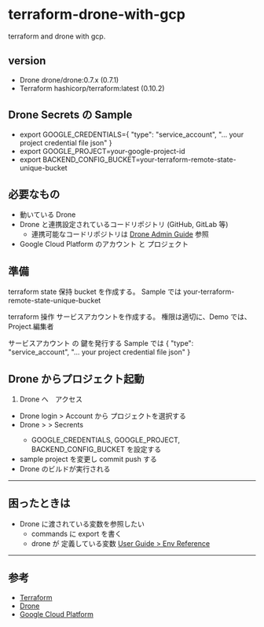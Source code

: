 # terraform-drone-with-gcp
terraform and drone with gcp.

## version
- Drone drone/drone:0.7.x (0.7.1)
- Terraform hashicorp/terraform:latest (0.10.2)

## Drone Secrets の Sample
- export GOOGLE_CREDENTIALS={ "type": "service_account", "... your project credential file json" }
- export GOOGLE_PROJECT=your-google-project-id
- export BACKEND_CONFIG_BUCKET=your-terraform-remote-state-unique-bucket

## 必要なもの
- 動いている Drone
- Drone と連携設定されているコードリポジトリ (GitHub, GitLab 等)
  - 連携可能なコードリポジトリは [Drone Admin Guide](http://readme.drone.io/admin/) 参照
- Google Cloud Platform のアカウント と プロジェクト

## 準備
terraform state 保持 bucket を作成する。
Sample では your-terraform-remote-state-unique-bucket

terraform 操作 サービスアカウントを作成する。
権限は適切に、Demo では、 Project.編集者

サービスアカウント の 鍵を発行する
Sample では { "type": "service_account", "... your project credential file json" }

## Drone からプロジェクト起動
1. Drone へ　アクセス
- Drone login > Account から プロジェクトを選択する
- Drone > <your project> > Secrents
  - GOOGLE_CREDENTIALS, GOOGLE_PROJECT, BACKEND_CONFIG_BUCKET を設定する
- sample project を変更し commit push する
- Drone のビルドが実行される

---

## 困ったときは
- Drone に渡されている変数を参照したい
  - commands に export を書く
  - drone が 定義している変数 [User Guide > Env Reference](http://readme.drone.io/usage/environment-reference/)

---

## 参考
- [Terraform](https://www.terraform.io/)
- [Drone](http://docs.drone.io/)
- [Google Cloud Platform](https://cloud.google.com/)
